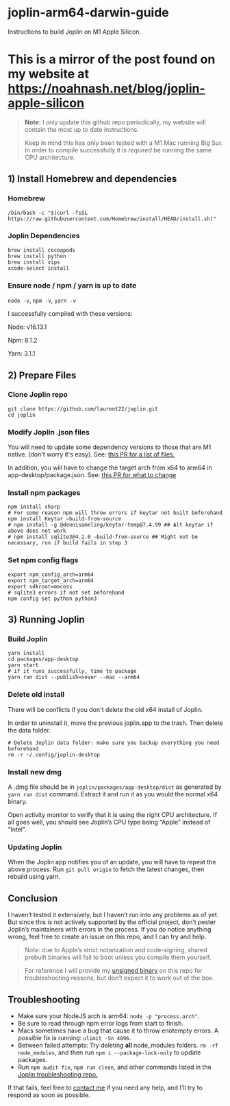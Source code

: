 # joplin-arm64-darwin-guide
Instructions to build Joplin on M1 Apple Silicon.
# This is a mirror of the post found on my website at https://noahnash.net/blog/joplin-apple-silicon
> <strong>Note:</strong> I only update this github repo periodically, my website will contain the most up to date instructions.

> Keep in mind this has only been tested with a M1 Mac running Big Sur. In order to compile successfully it is *required* be running the same CPU architecture.

## 1) Install Homebrew and dependencies



### Homebrew

`/bin/bash -c "$(curl -fsSL https://raw.githubusercontent.com/Homebrew/install/HEAD/install.sh)"`

### Joplin Dependencies

```
brew install cocoapods
brew install python
brew install vips
xcode-select install
```

### Ensure node / npm / yarn is up to date

`node -v`, `npm -v`, `yarn -v`

I successfully compiled with these versions:

Node: v16.13.1

Npm: 8.1.2

Yarn: 3.1.1

## 2) Prepare Files

### Clone Joplin repo

```
git clone https://github.com/laurent22/joplin.git 
cd joplin
```

### Modify Joplin .json files

You will need to update some dependency versions to those that are M1 native. (don't worry it's easy). See: [this PR for a list of files.](https://github.com/laurent22/joplin/pull/5598)

In addition, you will have to change the target arch from x64 to arm64 in app-desktop/package.json. See: [this PR for what to change](https://github.com/laurent22/joplin/pull/5537)

### Install npm packages

```
npm install sharp
# For some reason npm will throw errors if keytar not built beforehand
npm install Keytar —build-from-source 
# npm install -g @dennisameling/keytar-temp@7.4.99 ## Alt keytar if above does not work
# npm install sqlite3@4.1.0 —build-from-source ## Might not be necessary, run if build fails in step 3
```

### Set npm config flags

```
export npm_config_arch=arm64
export npm_target_arch=arm64
export sdkroot=macosx
# sqlite3 errors if not set beforehand
npm config set python python3
```

## 3) Running Joplin

### Build Joplin

```
yarn install
cd packages/app-desktop
yarn start 
# if it runs successfully, time to package
yarn run dist --publish=never --mac --arm64
```

### Delete old install

There will be conflicts if you don't delete the old x64 install of Joplin. 

In order to uninstall it, move the previous joplin.app to the trash. Then delete the data folder.

```
# Delete Joplin data folder: make sure you backup everything you need beforehand
rm -r ~/.config/joplin-desktop
```

### Install new dmg

A .dmg file should be in `joplin/packages/app-desktop/dist` as generated by `yarn run dist` command. Extract it and run it as you would the normal x64 binary.

Open activity monitor to verify that it is using the right CPU architecture. If all goes well, you should see Joplin’s CPU type being “Apple” instead of “Intel”.

### Updating Joplin
When the Joplin app notifies you of an update, you will have to repeat the above process. Run `git pull origin` to fetch the latest changes, then rebuild using yarn.

## Conclusion


I haven’t tested it extensively, but I haven’t run into any problems as of yet. But since this is not actively supported by the official project, don’t pester Joplin’s maintainers with errors in the process. If you do notice anything wrong, feel free to create an issue on this repo, and I can try and help.

> Note: due to Apple’s strict notarization and code-signing, shared prebuilt binaries will fail to boot unless you compile them yourself.

> For reference I will provide my [unsigned binary](https://github.com/noah-nash/joplin-arm64-darwin-guide/releases) on this repo for troubleshooting reasons, but don't expect it to work out of the box.

## Troubleshooting
- Make sure your NodeJS arch is arm64: `node -p "process.arch"`.
- Be sure to read through npm error logs from start to finish.
- Macs sometimes have a bug that cause it to throw enotempty errors. A *possible* fix is running: `ulimit -Sn 4096`.
- Between failed attempts: Try deleting **all** node_modules folders. `rm -rf node_modules`, and then run `npm i --package-lock-only` to update packages.
- Run `npm audit fix`,  `npm run clean`, and other commands listed in the [Joplin troubleshooting repo.](https://github.com/laurent22/joplin/blob/dev/readme/build_troubleshooting.md)

If that fails, feel free to [contact me](https://noahnash.net/about#contact) if you need any help, and I'll try to respond as soon as possible.


